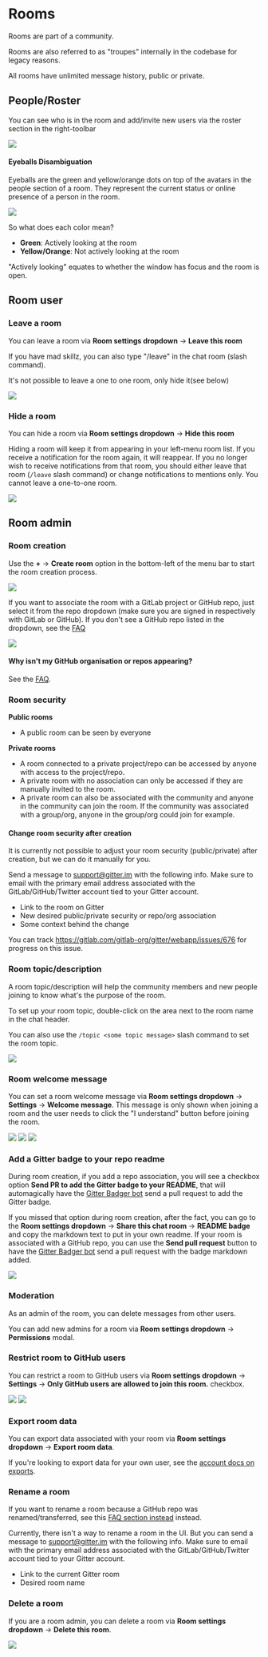 # Rooms

Rooms are part of a community.

Rooms are also referred to as "troupes" internally in the codebase for legacy reasons.

All rooms have unlimited message history, public or private.


## People/Roster

You can see who is in the room and add/invite new users via the roster section in the right-toolbar

![](https://i.imgur.com/nW29SY1.png)

#### Eyeballs Disambiguation

Eyeballs are the green and yellow/orange dots on top of the avatars in the people section of a room. They represent the current status or online presence of a person in the room.

![](https://i.imgur.com/MRuIXK4.png)

So what does each color mean?

 - **Green**: Actively looking at the room
 - **Yellow/Orange**: Not actively looking at the room

"Actively looking" equates to whether the window has focus and the room is open.



## Room user

### Leave a room

You can leave a room via **Room settings dropdown** -> **Leave this room**

If you have mad skillz, you can also type "/leave" in the chat room (slash command).

It's not possible to leave a one to one room, only hide it(see below)

![](https://i.imgur.com/Rc4EVnV.png)


### Hide a room

You can hide a room via **Room settings dropdown** -> **Hide this room**

Hiding a room will keep it from appearing in your left-menu room list. If you receive a notification for the room again, it will reappear. If you no longer wish to receive notifications from that room, you should either leave that room (`/leave` slash command) or change notifications to mentions only. You cannot leave a one-to-one room.

![](https://i.imgur.com/ceIVTNd.png)


## Room admin

### Room creation

Use the **+** -> **Create room** option in the bottom-left of the menu bar to start the room creation process.

![](https://i.imgur.com/Mt6sMOe.png)

If you want to associate the room with a GitLab project or GitHub repo, just select it from the repo dropdown (make sure you are signed in respectively with GitLab or GitHub). If you don't see a GitHub repo listed in the dropdown, see the [FAQ](./faq.md#why-isnt-my-github-organisation-or-repos-appearing)

![](https://i.imgur.com/yOobB1g.png)


#### Why isn't my GitHub organisation or repos appearing?

See the [FAQ](./faq.md#why-isn-t-my-github-organisation-or-repos-appearing).


### Room security

**Public rooms**

 - A public room can be seen by everyone

**Private rooms**

 - A room connected to a private project/repo can be accessed by anyone with access to the project/repo.
 - A private room with no association can only be accessed if they are manually invited to the room.
 - A private room can also be associated with the community and anyone in the community can join the room. If the community was associated with a group/org, anyone in the group/org could join for example.

#### Change room security after creation

It is currently not possible to adjust your room security (public/private) after creation,
but we can do it manually for you.

Send a message to support@gitter.im with the following info. Make sure to email with the primary email address associated with the GitLab/GitHub/Twitter account tied to your Gitter account.

 - Link to the room on Gitter
 - New desired public/private security or repo/org association
 - Some context behind the change

You can track https://gitlab.com/gitlab-org/gitter/webapp/issues/676 for progress on this issue.



### Room topic/description

A room topic/description will help the community members and new people joining to know what's the purpose of the room.

To set up your room topic, double-click on the area next to the room name in the chat header.

You can also use the `/topic <some topic message>` slash command to set the room topic.

![](https://i.imgur.com/ecdteoh.png)

### Room welcome message

You can set a room welcome message via **Room settings dropdown** -> **Settings** -> **Welcome message**. This message is only shown when joining a room and the user needs to click the "I understand" button before joining the room.

![](https://i.imgur.com/ujd8kHE.png) ![](https://i.imgur.com/06azySl.png) ![](https://i.imgur.com/Sou791K.png)


### Add a Gitter badge to your repo readme

During room creation, if you add a repo association, you will see a checkbox option **Send PR to add the Gitter badge to your README**, that will automagically have the [Gitter Badger bot](https://github.com/gitter-badger) send a pull request to add the Gitter badge.

If you missed that option during room creation, after the fact, you can go to the **Room settings dropdown** -> **Share this chat room** -> **README badge** and copy the markdown text to put in your own readme.
If your room is associated with a GitHub repo, you can use the **Send pull request** button to have the [Gitter Badger bot](https://github.com/gitter-badger) send a pull request with the badge markdown added.

![](https://i.imgur.com/LRwMqHk.png)


### Moderation

As an admin of the room, you can delete messages from other users.

You can add new admins for a room via **Room settings dropdown** -> **Permissions** modal.


### Restrict room to GitHub users

You can restrict a room to GitHub users via **Room settings dropdown** -> **Settings** -> **Only GitHub users are allowed to join this room.** checkbox.

![](https://i.imgur.com/ujd8kHE.png) ![](https://i.imgur.com/oOGoEYw.png)


### Export room data

You can export data associated with your room via **Room settings dropdown** -> **Export room data**.

If you're looking to export data for your own user, see the [account docs on exports](./accounts.md#how-do-i-export-my-data).


### Rename a room

If you want to rename a room because a GitHub repo was renamed/transferred, see this [FAQ section instead](./faq.md#what-happens-if-i-rename-something-on-GitHub-org-repo) instead.

Currently, there isn't a way to rename a room in the UI. But you can send a message to support@gitter.im with the following info. Make sure to email with the primary email address associated with the GitLab/GitHub/Twitter account tied to your Gitter account.

 - Link to the current Gitter room
 - Desired room name


### Delete a room

If you are a room admin, you can delete a room via **Room settings dropdown** -> **Delete this room**.

![](https://i.imgur.com/FqxWgsM.png)
